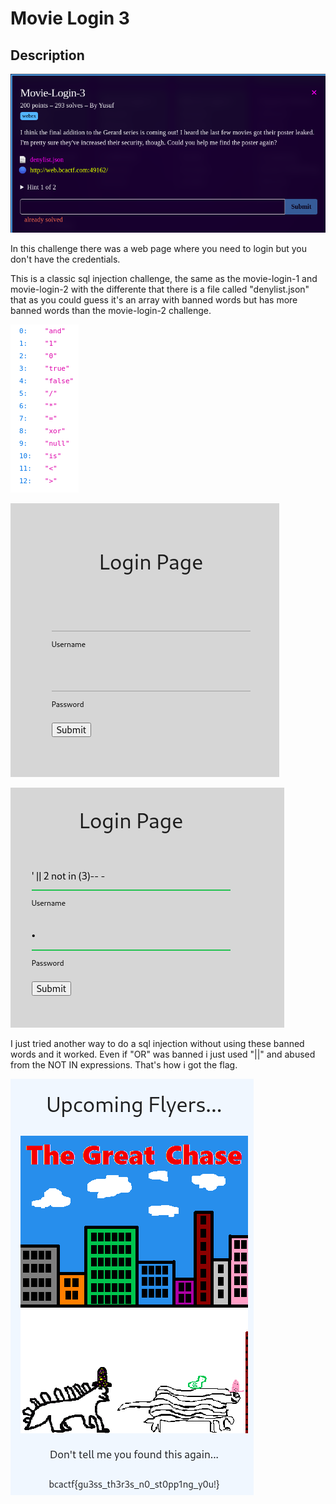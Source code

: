 # Movie Login 3

## Description

![BCACTF-2.0](img/1.png)

In this challenge there was a web page where you need to login but you don't have the credentials.

This is a classic sql injection challenge, the same as the movie-login-1 and movie-login-2 with the differente that there is a file called "denylist.json" that as you could guess it's an array with banned words but has more banned words than the movie-login-2 challenge.

![BCACTF-2.0](img/2.png)

![BCACTF-2.0](img/3.png)

![BCACTF-2.0](img/4.png)

I just tried another way to do a sql injection without using these banned words and it worked. 
Even if "OR" was banned i just used "||" and abused from the NOT IN expressions. 
That's how i got the flag.

![BCACTF-2.0](img/5.png)
